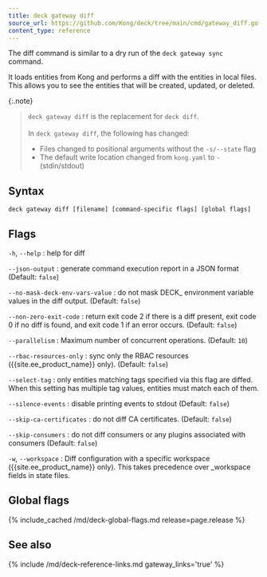 ```yaml
---
title: deck gateway diff
source_url: https://github.com/Kong/deck/tree/main/cmd/gateway_diff.go
content_type: reference
---
```


The diff command is similar to a dry run of the `deck gateway sync` command.

It loads entities from Kong and performs a diff with
the entities in local files. This allows you to see the entities
that will be created, updated, or deleted.

{:.note}
> `deck gateway diff` is the replacement for `deck diff`. 
> <br><br> In `deck gateway diff`, the following has changed:
> * Files changed to positional arguments without the `-s/--state` flag
> * The default write location changed from `kong.yaml` to `-` (stdin/stdout)

## Syntax

```
deck gateway diff [filename] [command-specific flags] [global flags]
```

## Flags

`-h`, `--help`
:  help for diff 

`--json-output`
:  generate command execution report in a JSON format (Default: `false`)

`--no-mask-deck-env-vars-value`
:  do not mask DECK_ environment variable values in the diff output. (Default: `false`)

`--non-zero-exit-code`
:  return exit code 2 if there is a diff present,
exit code 0 if no diff is found,
and exit code 1 if an error occurs. (Default: `false`)

`--parallelism`
:  Maximum number of concurrent operations. (Default: `10`)

`--rbac-resources-only`
:  sync only the RBAC resources ({{site.ee_product_name}} only). (Default: `false`)

`--select-tag`
:  only entities matching tags specified via this flag are diffed.
When this setting has multiple tag values, entities must match each of them.

`--silence-events`
:  disable printing events to stdout (Default: `false`)

`--skip-ca-certificates`
:  do not diff CA certificates. (Default: `false`)

`--skip-consumers`
:  do not diff consumers or any plugins associated with consumers (Default: `false`)

`-w`, `--workspace`
:  Diff configuration with a specific workspace ({{site.ee_product_name}} only).
This takes precedence over _workspace fields in state files.



## Global flags

{% include_cached /md/deck-global-flags.md release=page.release %}

## See also

{% include /md/deck-reference-links.md gateway_links='true' %}
